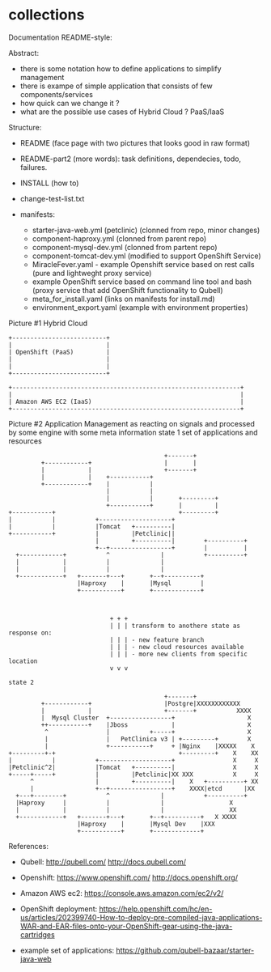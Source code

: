 # collections


Documentation README-style:

Abstract:
- there is some notation how to define applications to simplify management
- there is exampe of simple application that  consists of few components/services
- how quick can we change it ?
- what are the possible use cases of Hybrid Cloud ? PaaS/IaaS  


Structure:
- README (face page with two pictures that looks good in raw format)
- README-part2 (more words): task definitions, dependecies, todo, failures.
- INSTALL (how to)
- change-test-list.txt

- manifests:
  - starter-java-web.yml (petclinic) (clonned from repo, minor changes)
  - component-haproxy.yml (clonned from parent repo)
  - component-mysql-dev.yml (clonned from partent repo)
  - component-tomcat-dev.yml (modified to support OpenShift Service)
  - MiracleFever.yaml - example Openshift service based on rest calls (pure and lightweght proxy service)
  - example OpenShift service based on command line tool and bash (proxy service that add OpenShift functionality to Qubell)
  - meta_for_install.yaml (links on manifests for install.md)
  - environment_export.yaml (example with environment properties)


Picture #1 Hybrid Cloud

    +--------------------------+                                     
    |                          |                                     
    | OpenShift (PaaS)         |                                     
    |                          |                                     
    |                          |                                     
    +--------------------------+                                     
                                                                     
    +---------------------------------------------------------------+
    |                                                               |
    | Amazon AWS EC2 (IaaS)                                         |
    +---------------------------------------------------------------+


Picture #2 Application Management as reacting on signals and processed by some engine with some meta information
state 1 set of applications and resources 
    
                                               +-------+              
             +------------+                    |       |              
             |            |                    +-------+              
             |            |    +-----------+                          
             +------------+    |           |                          
                               |           |                          
                               |           |       +---------+        
                               +-----------+       |         |        
    +-----------+                                  +---------+        
    |           |           +--------------------+                    
    |           |           |Tomcat   +----------|                    
    +-----------+           |         |Petclinic||                    
                            |         +----------|        +----------+
                            +--+-----------------+        |          |
      +------------+           ^              |           +----------+
      |            |           |              |                       
      |            |           |              |                       
      +------------+   +-------+---+       +--+----------+            
                       |Haproxy    |       |Mysql        |            
                       +-----------+       +-------------+            
    
    
    
    							+ + +
    							| | | transform to anothere state as response on: 
    							| | | - new feature branch
    							| | | - new cloud resources available
    							| | | - more new clients from specific location
    							v v v
    
    state 2
    
                                               +-------+                 
             +------------+                    |Postgre|XXXXXXXXXXXX     
             |            |                    +-------+           XXXX  
             |  Mysql Cluster  +-----------------+                    X  
             ++-----------+    |Jboss            |                    X  
              ^                |           +-----+                    X  
              |                |   PetClinica v3 | +---------+        X  
              |                +-----------+     + |Nginx    |XXXXX    X 
    +---------+-+                                  +---------+    X    XX
    |           |           +--------------------+                X     X
    |Petclinic^2|           |Tomcat   +----------|                X     X
    +-----+-----+           |         |Petclinic|XX XXX           X     X
          ^                 |         +----------|    X   +----------+ XX
          |                 +--+-----------------+    XXXX|etcd      |XX 
      +---+--------+           ^              |           +----------+   
      |Haproxy     |           |              |                  X       
      |            |           |              |                  XX      
      +------------+   +-------+---+       +--+----------+   X XXXX      
                       |Haproxy    |       |Mysql Dev    |XXX            
                       +-----------+       +-------------+               
    


References:
- Qubell: http://qubell.com/ http://docs.qubell.com/
- Openshift: https://www.openshift.com/ http://docs.openshift.org/
- Amazon AWS ec2: https://console.aws.amazon.com/ec2/v2/

- OpenShift deployment: https://help.openshift.com/hc/en-us/articles/202399740-How-to-deploy-pre-compiled-java-applications-WAR-and-EAR-files-onto-your-OpenShift-gear-using-the-java-cartridges
- example set of applications: https://github.com/qubell-bazaar/starter-java-web
